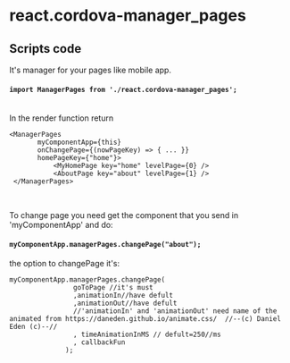 # react.cordova-manager_pages

## Scripts code
It's manager for your pages like mobile app.<br>

#### `import ManagerPages from './react.cordova-manager_pages';`

<br>
In the render function return

 ```
 <ManagerPages
        myComponentApp={this}
        onChangePage={(nowPageKey) => { ... }}    
        homePageKey={"home"}>
            <MyHomePage key="home" levelPage={0} />
            <AboutPage key="about" levelPage={1} />
  </ManagerPages>
```

<br>

To change page you need get the component that you send in 'myComponentApp' and do:
#### `myComponentApp.managerPages.changePage("about");` 
the option to changePage it's:
```
myComponentApp.managerPages.changePage(
                goToPage //it's must
                ,animationIn//have defult
                ,animationOut//have defult
                //'animationIn' and 'animationOut' need name of the animated from https://daneden.github.io/animate.css/  //--(c) Daniel Eden (c)--//  
                , timeAnimationInMS // defult=250//ms
                , callbackFun
              );
```

